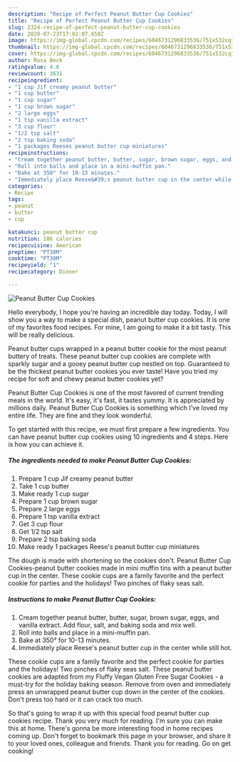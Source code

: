 ```yaml
---
description: "Recipe of Perfect Peanut Butter Cup Cookies"
title: "Recipe of Perfect Peanut Butter Cup Cookies"
slug: 2324-recipe-of-perfect-peanut-butter-cup-cookies
date: 2020-07-23T17:02:07.658Z
image: https://img-global.cpcdn.com/recipes/6046731296833536/751x532cq70/peanut-butter-cup-cookies-recipe-main-photo.jpg
thumbnail: https://img-global.cpcdn.com/recipes/6046731296833536/751x532cq70/peanut-butter-cup-cookies-recipe-main-photo.jpg
cover: https://img-global.cpcdn.com/recipes/6046731296833536/751x532cq70/peanut-butter-cup-cookies-recipe-main-photo.jpg
author: Rosa Beck
ratingvalue: 4.6
reviewcount: 3631
recipeingredient:
- "1 cup Jif creamy peanut butter"
- "1 cup butter"
- "1 cup sugar"
- "1 cup brown sugar"
- "2 large eggs"
- "1 tsp vanilla extract"
- "3 cup flour"
- "1/2 tsp salt"
- "2 tsp baking soda"
- "1 packages Reeses peanut butter cup miniatures"
recipeinstructions:
- "Cream together peanut butter, butter, sugar, brown sugar, eggs, and vanilla extract. Add flour, salt, and baking soda and mix well."
- "Roll into balls and place in a mini-muffin pan."
- "Bake at 350° for 10-13 minutes."
- "Immediately place Reese&#39;s peanut butter cup in the center while still hot."
categories:
- Recipe
tags:
- peanut
- butter
- cup

katakunci: peanut butter cup 
nutrition: 186 calories
recipecuisine: American
preptime: "PT30M"
cooktime: "PT30M"
recipeyield: "1"
recipecategory: Dinner

---
```



![Peanut Butter Cup Cookies](https://img-global.cpcdn.com/recipes/6046731296833536/751x532cq70/peanut-butter-cup-cookies-recipe-main-photo.jpg)

Hello everybody, I hope you're having an incredible day today. Today, I will show you a way to make a special dish, peanut butter cup cookies. It is one of my favorites food recipes. For mine, I am going to make it a bit tasty. This will be really delicious.

Peanut butter cups wrapped in a peanut butter cookie for the most peanut buttery of treats. These peanut butter cup cookies are complete with sparkly sugar and a gooey peanut butter cup nestled on top. Guaranteed to be the thickest peanut butter cookies you ever taste! Have you tried my recipe for soft and chewy peanut butter cookies yet?

Peanut Butter Cup Cookies is one of the most favored of current trending meals in the world. It's easy, it's fast, it tastes yummy. It is appreciated by millions daily. Peanut Butter Cup Cookies is something which I've loved my entire life. They are fine and they look wonderful.


To get started with this recipe, we must first prepare a few ingredients. You can have peanut butter cup cookies using 10 ingredients and 4 steps. Here is how you can achieve it.

<!--inarticleads1-->

##### The ingredients needed to make Peanut Butter Cup Cookies:

1. Prepare 1 cup Jif creamy peanut butter
1. Take 1 cup butter
1. Make ready 1 cup sugar
1. Prepare 1 cup brown sugar
1. Prepare 2 large eggs
1. Prepare 1 tsp vanilla extract
1. Get 3 cup flour
1. Get 1/2 tsp salt
1. Prepare 2 tsp baking soda
1. Make ready 1 packages Reese&#39;s peanut butter cup miniatures


The dough is made with shortening so the cookies don&#39;t. Peanut Butter Cup Cookies-peanut butter cookies made in mini muffin tins with a peanut butter cup in the center. These cookie cups are a family favorite and the perfect cookie for parties and the holidays! Two pinches of flaky seas salt. 

<!--inarticleads2-->

##### Instructions to make Peanut Butter Cup Cookies:

1. Cream together peanut butter, butter, sugar, brown sugar, eggs, and vanilla extract. Add flour, salt, and baking soda and mix well.
1. Roll into balls and place in a mini-muffin pan.
1. Bake at 350° for 10-13 minutes.
1. Immediately place Reese&#39;s peanut butter cup in the center while still hot.


These cookie cups are a family favorite and the perfect cookie for parties and the holidays! Two pinches of flaky seas salt. These peanut butter cookies are adapted from my Fluffy Vegan Gluten Free Sugar Cookies - a must-try for the holiday baking season. Remove from oven and immediately press an unwrapped peanut butter cup down in the center of the cookies. Don&#39;t press too hard or it can crack too much. 

So that's going to wrap it up with this special food peanut butter cup cookies recipe. Thank you very much for reading. I'm sure you can make this at home. There's gonna be more interesting food in home recipes coming up. Don't forget to bookmark this page in your browser, and share it to your loved ones, colleague and friends. Thank you for reading. Go on get cooking!
